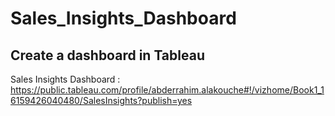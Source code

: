 # Sales_Insights_Dashboard
## Create a dashboard in Tableau

Sales Insights Dashboard : https://public.tableau.com/profile/abderrahim.alakouche#!/vizhome/Book1_16159426040480/SalesInsights?publish=yes
